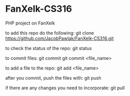 # FanXelk-CS316
PHP project on FanXelk

to add this repo do the following:
git clone https://github.com/JacobPawlak/FanXelk-CS316.git

to check the status of the repo:
git status

to commit files:
git commit
git commit <file_name>

to add a file to the repo:
git add <file_name>

after you commit, push the files with:
git push

if there are any changes you need to incorporate:
git pull
